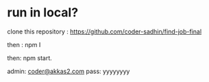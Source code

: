 # run in local?

clone this repository : https://github.com/coder-sadhin/find-job-final

then : npm I

then: npm start.

admin: coder@akkas2.com
pass: yyyyyyyy